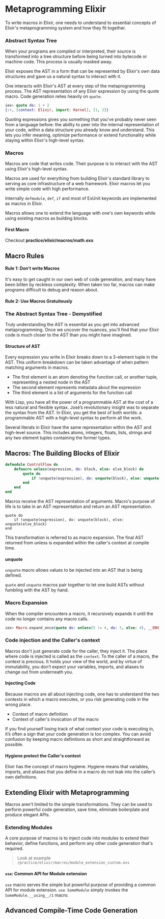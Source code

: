 # Metaprogramming Elixir

To write macros in Elixir, one needs to understand to essential concepts of Elixir's metaprogramming system and how they fit together.

### Abstract Syntax Tree
When your programs are compiled or interpreted, their source is transformed into a tree structure before being turned into bytecode or machine code. This process is usually masked away.

Elixir exposes the AST in a form that can be represented by Elixir's own data structures and gave us a natural syntax to interact with it.

One interacts with Elixir's AST at every step of the metaprogramming process. The AST representation of any Elixir expression by using the quote macro. Code generation relies heavily on `quote`.

``` elixir
iex> quote do: 1 + 2
{:+, [context: Elixir, import: Kernel], [1, 2]}
```

Quoting expressions gives you something that you've probably never seen from a language before: the ability to peer into the internal representation of your code, within a data structure you already know and understand. This lets you infer meaning, optimize performance or extend functionality while staying within Elixir's high-level syntax.

### Macros
Macros are code that writes code. Their purpose is to interact with the AST using Elixir's high-level syntax.

Macros are used for everything from building Elixir's standard library to serving as core infrastructure of a web framework. Elixir macros let you write simple code with high performance.

Internally `defmodule`, `def`, `if` and most of ExUnit keywords are implemented as macros in Elixir.

Macros allows one to extend the language with one's own keywords while using existing macros as building blocks.

#### First Macro
Checkout **practice/elixir/macros/math.exs**

## Macro Rules

#### Rule 1: Don't write Macros
It's easy to get caught in our own web of code generation, and many have been bitten by reckless complexity. When taken too far, macros can make programs difficult to debug and reason about.

#### Rule 2: Use Macros Gratuitously

### The Abstract Syntax Tree - Demystified
Truly understanding the AST is essential as you get into advanced metaprogramming. Once we uncover the nuances, you'll find that your Elixir code is much closer to the AST than you might have imagined.

#### Structure of AST
Every expression you write in Elixir breaks down to a 3-element tuple in the AST. This uniform breakdown can be taken advantage of when pattern matching arguments in macros.

- The first element is an atom denoting the function call, or another tuple, representing a nested node in the AST
- The second element represents metadata about the expression
- The third element is a list of arguments for the function call

With Lisp, you have all the power of a programmable AST at the cost of a less natural and flexible syntax. José’s revolutionary insight was to separate the syntax from the AST. In Elixir, you get the best of both worlds: a programmable AST with a high-level syntax to perform all the work.

Several literals in Elixir have the same representation within the AST and high-level source. This includes atoms, integers, floats, lists, strings and any two element tuples containing the former types.

## Macros: The Building Blocks of Elixir

``` elixir
defmodule ControlFlow do
	defmacro unless(expression, do: block, else: else_block) do
		quote do
			if !unquote(expression), do: unquote(block), else: unquote(else_block)
		end
	end
end
```

Macros receive the AST representation of arguments. Macro's purpose of life is to take in an AST representation and return an AST representation.

```
quote do
	if !unquote(expression), do: unquote(block), else: unquote(else_block)
end
```
This transformation is referred to as macro expansion. The final AST returned from unless is expanded within the caller's context at compile time.

#### unquote
`unquote` macro allows values to be injected into an AST that is being defined. 

`quote` and `unquote` macros pair together to let one build ASTs without fumbling with the AST by hand.

### Macro Expansion
When the compiler encounters a macro, it recursively expands it until the code no longer contains any macro calls.

``` elixir
iex> Macro.expand_once(quote do: unless(5 != 4, do: 5, else: 4), __ENV__)
```

### Code injection and the Caller's context
Macros don't just generate code for the caller, they inject it. The place where code is injected is called as the `context`. To the caller of a macro, the context is precious. It holds your view of the world, and by virtue of immutability, you don’t expect your variables, imports, and aliases to change out from underneath you.

#### Injecting Code
Because macros are all about injecting code, one has to understand the two contexts in which a macro executes, or you risk generating code in the wrong place.

- Context of macro definition
- Context of caller's invocation of the macro

If you find yourself losing track of what context your code is executing in, it’s often a sign that your code generation is too complex. You can avoid confusion by keeping macro definitions as short and straightforward as possible.

#### Hygiene protect the Caller's context
Elixir has the concept of macro hygiene. Hygiene means that variables, imports, and aliases that you define in a macro do not leak into the caller’s own definitions.

## Extending Elixir with Metaprogramming
Macros aren't limited to the simple transformations. They can be used to perform powerful code generation, save time, eliminate boilerplate and produce elegant APIs.

### Extending Modules
A core purpose of macros is to inject code into modules to extend their behavior, define functions, and perform any other code generation that's required.

> Look at example `/practice/elixir/macros/module_extension_custom.exs`

#### `use`: Common API for Module extension
`use` macro serves the simple but powerful purpose of providing a common API for module extension. `use SomeModule` simply invokes the `SomeModule.__using__/1` macro.

## Advanced Compile-Time Code Generation


